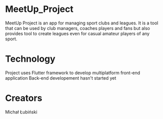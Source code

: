 # MeetUp_Project
MeetUp Project is an app for managing sport clubs and leagues. It is a tool that can be used by club managers, coaches players and fans but also provides tool to create leagues even for casual amateur players of any sport.

# Technology
Project uses Flutter framework to develop multiplatform front-end application
Back-end developement hasn't started yet

# Creators
Michał Łubiński
